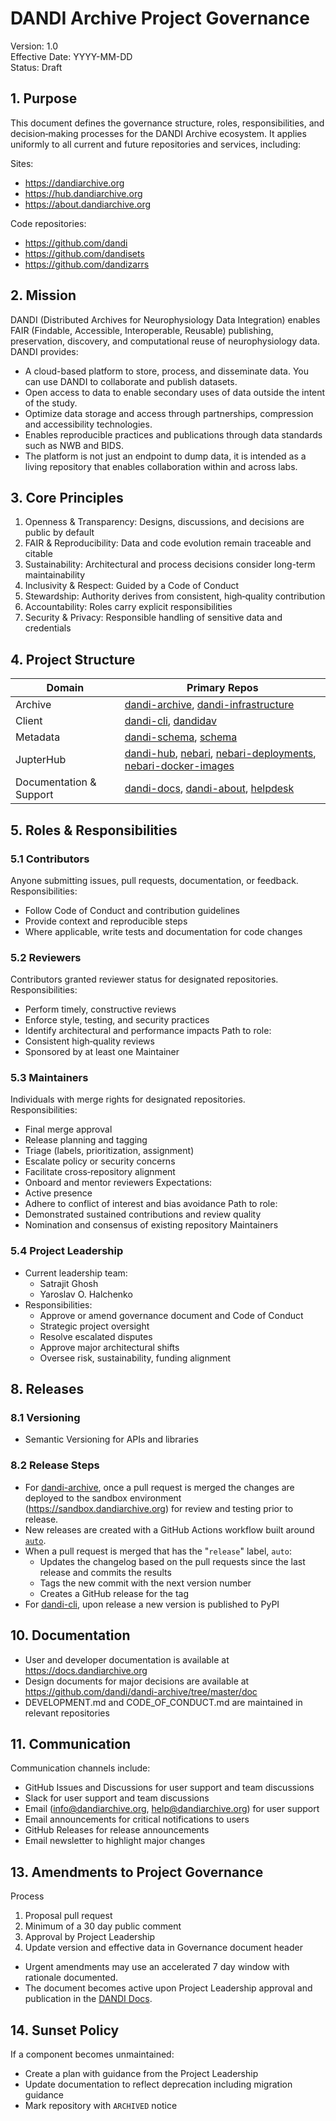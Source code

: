 # DANDI Archive Project Governance

Version: 1.0  
Effective Date: YYYY-MM-DD  
Status: Draft

## 1. Purpose

This document defines the governance structure, roles, responsibilities, and decision‑making processes for the DANDI Archive ecosystem. It applies uniformly to all current and future repositories and services, including:

Sites:
- https://dandiarchive.org
- https://hub.dandiarchive.org
- https://about.dandiarchive.org

Code repositories:
- https://github.com/dandi
- https://github.com/dandisets
- https://github.com/dandizarrs

## 2. Mission

DANDI (Distributed Archives for Neurophysiology Data Integration) enables FAIR (Findable, Accessible, Interoperable, Reusable) publishing, preservation, discovery, and computational reuse of neurophysiology data.  DANDI provides:

- A cloud-based platform to store, process, and disseminate data. You can use DANDI to collaborate and publish datasets.
- Open access to data to enable secondary uses of data outside the intent of the study.
- Optimize data storage and access through partnerships, compression and accessibility technologies.
- Enables reproducible practices and publications through data standards such as NWB and BIDS.
- The platform is not just an endpoint to dump data, it is intended as a living repository that enables collaboration within and across labs.

## 3. Core Principles

1. Openness & Transparency: Designs, discussions, and decisions are public by default
2. FAIR & Reproducibility: Data and code evolution remain traceable and citable
3. Sustainability: Architectural and process decisions consider long-term maintainability
4. Inclusivity & Respect: Guided by a Code of Conduct
5. Stewardship: Authority derives from consistent, high‑quality contribution
6. Accountability: Roles carry explicit responsibilities
7. Security & Privacy: Responsible handling of sensitive data and credentials

## 4. Project Structure

| Domain | Primary Repos |
|--------|------------------------------|
| Archive | [dandi-archive](https://github.com/dandi/dandi-archive), [dandi-infrastructure](https://github.com/dandi/dandi-infrastructure) |
| Client | [dandi-cli](https://github.com/dandi/dandi-cli), [dandidav](https://github.com/dandi/dandidav) |
| Metadata | [dandi-schema](https://github.com/dandi/dandi-schema), [schema](https://github.com/dandi/schema) |
| JupterHub | [dandi-hub](https://github.com/dandi/dandi-hub), [nebari](https://github.com/dandi/nebari), [nebari-deployments](https://github.com/dandi/nebari-deployments), [nebari-docker-images](https://github.com/dandi/nebari-docker-images) |
| Documentation & Support | [dandi-docs](https://github.com/dandi/dandi-docs), [dandi-about](https://github.com/dandi/dandi-about), [helpdesk](https://github.com/dandi/helpdesk) |

## 5. Roles & Responsibilities

### 5.1 Contributors
Anyone submitting issues, pull requests, documentation, or feedback.  
Responsibilities:
- Follow Code of Conduct and contribution guidelines
- Provide context and reproducible steps
- Where applicable, write tests and documentation for code changes

### 5.2 Reviewers
Contributors granted reviewer status for designated repositories.  
Responsibilities:
- Perform timely, constructive reviews
- Enforce style, testing, and security practices
- Identify architectural and performance impacts
Path to role:
- Consistent high‑quality reviews
- Sponsored by at least one Maintainer

### 5.3 Maintainers
Individuals with merge rights for designated repositories.  
Responsibilities:
- Final merge approval
- Release planning and tagging
- Triage (labels, prioritization, assignment)
- Escalate policy or security concerns
- Facilitate cross‑repository alignment
- Onboard and mentor reviewers
Expectations:
- Active presence
- Adhere to conflict of interest and bias avoidance
Path to role:
- Demonstrated sustained contributions and review quality
- Nomination and consensus of existing repository Maintainers

### 5.4 Project Leadership
- Current leadership team:
    - Satrajit Ghosh
    - Yaroslav O. Halchenko
- Responsibilities:
    - Approve or amend governance document and Code of Conduct
    - Strategic project oversight
    - Resolve escalated disputes
    - Approve major architectural shifts
    - Oversee risk, sustainability, funding alignment

## 8. Releases

### 8.1 Versioning
- Semantic Versioning for APIs and libraries

### 8.2 Release Steps
- For [dandi-archive](https://github.com/dandi/dandi-archive), once a pull request is merged the changes are deployed to the sandbox environment (https://sandbox.dandiarchive.org) for review and testing prior to release.
- New releases are created with a GitHub Actions workflow built around [`auto`](https://github.com/intuit/auto).
- When a pull request is merged that has the "`release`" label, `auto`:
  - Updates the changelog based on the pull requests since the last release and commits the results
  - Tags the new commit with the next version number
  - Creates a GitHub release for the tag
- For [dandi-cli](https://github.com/dandi/dandi-cli), upon release a new version is published to PyPI


## 10. Documentation

- User and developer documentation is available at https://docs.dandiarchive.org
- Design documents for major decisions are available at https://github.com/dandi/dandi-archive/tree/master/doc
- DEVELOPMENT.md and CODE_OF_CONDUCT.md are maintained in relevant repositories

## 11. Communication

Communication channels include:
- GitHub Issues and Discussions for user support and team discussions
- Slack for user support and team discussions
- Email (info@dandiarchive.org, help@dandiarchive.org) for user support
- Email announcements for critical notifications to users
- GitHub Releases for release announcements
- Email newsletter to highlight major changes


## 13. Amendments to Project Governance

Process
1. Proposal pull request
2. Minimum of a 30 day public comment
3. Approval by Project Leadership
4. Update version and effective data in Governance document header

- Urgent amendments may use an accelerated 7 day window with rationale documented.
- The document becomes active upon Project Leadership approval and publication in the [DANDI Docs](https://docs.dandiarchive.org/).

## 14. Sunset Policy

If a component becomes unmaintained:
- Create a plan with guidance from the Project Leadership
- Update documentation to reflect deprecation including migration guidance
- Mark repository with `ARCHIVED` notice

